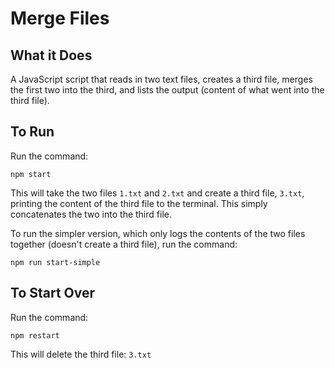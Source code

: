 # Merge Files

## What it Does

A JavaScript script that reads in two text files, creates a third file, merges the first two into the third, and lists the output (content of what went into the third file).

## To Run

Run the command:

`npm start`

This will take the two files `1.txt` and `2.txt` and create a third file, `3.txt`, printing the content of the third file to the terminal. This simply concatenates the two into the third file.

To run the simpler version, which only logs the contents of the two files together (doesn't create a third file), run the command:

`npm run start-simple`

## To Start Over

Run the command:

`npm restart`

This will delete the third file: `3.txt`
